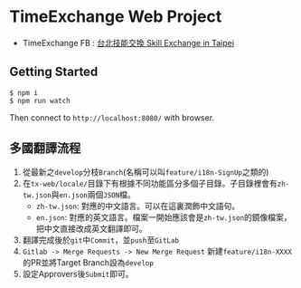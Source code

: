 # TimeExchange Web Project

* TimeExchange FB : [台北技能交換 Skill Exchange in Taipei](https://www.facebook.com/groups/689157281218904/)

## Getting Started

	$ npm i
	$ npm run watch

Then connect to `http://localhost:8080/` with browser.

## 多國翻譯流程
1. 從最新之`develop`分枝`Branch`(名稱可以叫`feature/i18n-SignUp`之類的)
2. 在`tx-web/locale/`目錄下有根據不同功能區分多個子目錄。子目錄裡會有`zh-tw.json`與`en.json`兩個`JSON`檔。
	* `zh-tw.json`: 對應的中文語言。可以在這裏潤飾中文語句。
	* `en.json`: 對應的英文語言。檔案一開始應該會是`zh-tw.json`的鏡像檔案，把中文直接改成英文翻譯即可。
3. 翻譯完成後於`git`中`Commit`，並`push`至`GitLab`
4. `Gitlab -> Merge Requests -> New Merge Request` 新建`feature/i18n-XXXX`的PR並將Target Branch設為`develop`
5. 設定Approvers後`Submit`即可。
